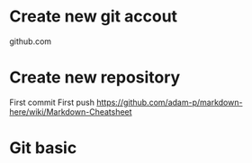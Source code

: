 # Create new git accout
  github.com
# Create new repository 
  First commit
  First push
  https://github.com/adam-p/markdown-here/wiki/Markdown-Cheatsheet
# Git basic

